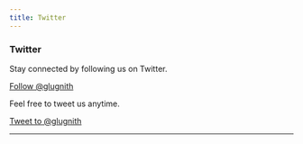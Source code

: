 ```yaml
---
title: Twitter
---
```


### Twitter

Stay connected by following us on Twitter.

<a href="https://twitter.com/glugnith" class="twitter-follow-button" data-show-count="false">Follow @glugnith</a><script async src="//platform.twitter.com/widgets.js" charset="utf-8"></script>

Feel free to tweet us anytime.

<a href="https://twitter.com/intent/tweet?screen_name=glugnith" class="twitter-mention-button" data-show-count="false">Tweet to @glugnith</a><script async src="//platform.twitter.com/widgets.js" charset="utf-8"></script>

---